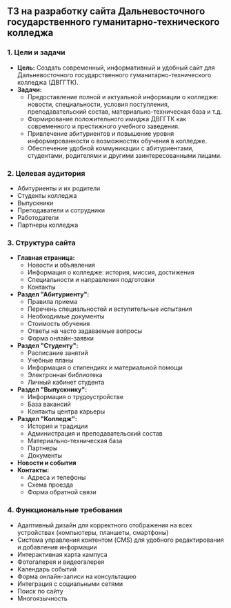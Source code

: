 ## ТЗ на разработку сайта Дальневосточного государственного гуманитарно-технического колледжа

### 1. Цели и задачи

-   **Цель:** Создать современный, информативный и удобный сайт для Дальневосточного государственного гуманитарно-технического колледжа (ДВГГТК).
-   **Задачи:**
    -   Предоставление полной и актуальной информации о колледже: новости, специальности, условия поступления, преподавательский состав, материально-техническая база и т.д.
    -   Формирование положительного имиджа ДВГГТК как современного и престижного учебного заведения.
    -   Привлечение абитуриентов и повышение уровня информированности о возможностях обучения в колледже.
    -   Обеспечение удобной коммуникации с абитуриентами, студентами, родителями и другими заинтересованными лицами.

### 2. Целевая аудитория

-   Абитуриенты и их родители
-   Студенты колледжа
-   Выпускники
-   Преподаватели и сотрудники
-   Работодатели
-   Партнеры колледжа

### 3. Структура сайта

-   **Главная страница:**
    -   Новости и объявления
    -   Информация о колледже: история, миссия, достижения
    -   Специальности и направления подготовки
    -   Контакты
-   **Раздел "Абитуриенту":**
    -   Правила приема
    -   Перечень специальностей и вступительные испытания
    -   Необходимые документы
    -   Стоимость обучения
    -   Ответы на часто задаваемые вопросы
    -   Форма онлайн-заявки
-   **Раздел "Студенту":**
    -   Расписание занятий
    -   Учебные планы
    -   Информация о стипендиях и материальной помощи
    -   Электронная библиотека
    -   Личный кабинет студента
-   **Раздел "Выпускнику":**
    -   Информация о трудоустройстве
    -   База вакансий
    -   Контакты центра карьеры
-   **Раздел "Колледж":**
    -   История и традиции
    -   Администрация и преподавательский состав
    -   Материально-техническая база
    -   Партнеры
    -   Документы
-   **Новости и события**
-   **Контакты:**
    -   Адреса и телефоны
    -   Схема проезда
    -   Форма обратной связи

### 4. Функциональные требования

-   Адаптивный дизайн для корректного отображения на всех устройствах (компьютеры, планшеты, смартфоны)
-   Система управления контентом (CMS) для удобного редактирования и добавления информации
-   Интерактивная карта кампуса
-   Фотогалерея и видеогалерея
-   Календарь событий
-   Форма онлайн-записи на консультацию
-   Интеграция с социальными сетями
-   Поиск по сайту
-   Многоязычность
